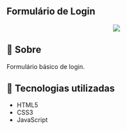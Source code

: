 ## Formulário de Login

<p align="center">
  <img src="https://cdn.discordapp.com/attachments/696749484012601344/891343575864983582/gif.gif">
</P>

## 📘 Sobre

Formulário básico de login.

## 🔧 Tecnologias utilizadas

* HTML5
* CSS3
* JavaScript
